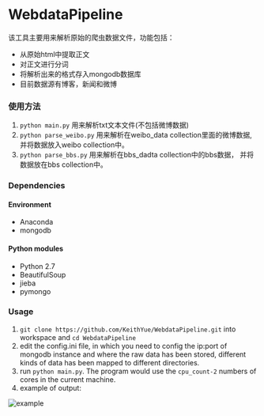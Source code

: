 WebdataPipeline
===============

该工具主要用来解析原始的爬虫数据文件，功能包括：
* 从原始html中提取正文
* 对正文进行分词
* 将解析出来的格式存入mongodb数据库
* 目前数据源有博客，新闻和微博

### 使用方法
1. `python main.py` 用来解析txt文本文件(不包括微博数据)
2. `python parse_weibo.py` 用来解析在weibo_data collection里面的微博数据, 并将数据放入weibo collection中。
3. `python parse_bbs.py` 用来解析在bbs_dadta collection中的bbs数据， 并将数据放在bbs collection中。

### Dependencies

#### Environment
* Anaconda
* mongodb

#### Python modules
* Python 2.7
* BeautifulSoup
* jieba
* pymongo

### Usage
1. `git clone https://github.com/KeithYue/WebdataPipeline.git` into workspace and `cd WebdataPipeline`
2. edit the config.ini file, in which you need to config the ip:port of mongodb instance and where the raw data has been stored, different kinds of data has been mapped to different directories.
3. run `python main.py`. The program would use the `cpu_count-2` numbers of cores in the current machine.
4. example of output:

![example](http://keithyue.github.io/images/wbpipeline_sample.png)

